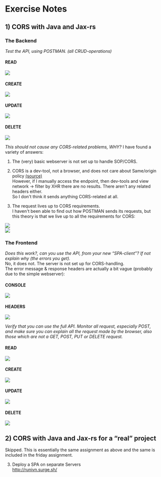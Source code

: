 # Exercise Notes

## 1) CORS with Java and Jax-rs

### The Backend  
*Test the API, using POSTMAN. (all CRUD-operations)*

#### READ
![](https://i.imgur.com/meukLbe.png)

#### CREATE
![](https://i.imgur.com/nr06bdX.png)

#### UPDATE
![](https://i.imgur.com/NL8aOU6.png)

#### DELETE
![](https://i.imgur.com/D2i6fEa.png)

*This should not cause any CORS-related problems, WHY?*
I have found a variety of answers:
1) The (very) basic webserver is not set up to handle SOP/CORS.

2) CORS is a dev-tool, not a browser, and does not care about Same/origin policy [(source)](https://stackoverflow.com/questions/36250615/cors-with-postman#comment60130902_36250615)  
However, if I manually access the endpoint, then dev-tools and view network -> filter by XHR there are no results. There aren't any related headers either.  
So I don't think it sends anything CORS-related at all.

3) The request lives up to CORS requirements.  
I haven't been able to find out how POSTMAN sends its requests, but this theory is that we live up to all the requirements for CORS:

![](https://i.imgur.com/gxWeuN8.png)  
![](https://i.imgur.com/pMAg6IJ.png)

### The Frontend  
*Does this work?, can you use the API, from your new “SPA-client”? If not explain why (the errors you get).*  
No, it does not. The server is not set up for CORS-handling.  
The error message & response headers are actually a bit vague (probably due to the simple webserver):  
#### CONSOLE  
![](https://i.imgur.com/KoDosEE.png)  
#### HEADERS  
![](https://i.imgur.com/mJuNkj3.png)  

*Verify that you can use the full API. Monitor all request, especially POST, and make sure you can explain all the request made by the browser, also those which are not a GET, POST, PUT or DELETE request.*

#### READ
![](https://i.imgur.com/6sCNH4v.png)

#### CREATE
![](https://i.imgur.com/VWtanie.png)

#### UPDATE
![](https://i.imgur.com/RD37nqH.png)

#### DELETE
![](https://i.imgur.com/4zMguSK.png)

## 2) CORS with Java and Jax-rs for a “real” project  
Skipped. This is essentially the same assignment as above and the same is included in the friday assignment.

3) Deploy a SPA on separate Servers  
http://runivn.surge.sh/

